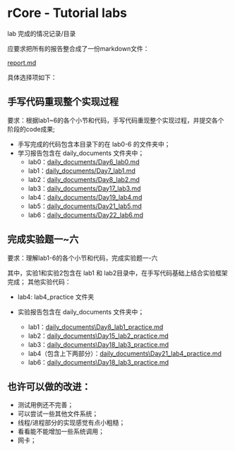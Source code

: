 # rCore - Tutorial labs

lab 完成的情况记录/目录

应要求把所有的报告整合成了一份markdown文件：

[report.md](report.md)

具体选择项如下：

## 手写代码重现整个实现过程

要求：根据lab1~6的各个小节和代码，手写代码重现整个实现过程，并提交各个阶段的code成果;

- 手写完成的代码包含本目录下的在 lab0-6 的文件夹中；
- 学习报告包含在 daily_documents 文件夹中；
  - lab0：[daily_documents/Day6_lab0.md](../daily_documents/Day6_lab0.md)
  - lab1：[daily_documents/Day7_lab1.md](../daily_documents/Day7_lab1.md)
  - lab2：[daily_documents/Day8_lab2.md](../daily_documents/Day8_lab2.md)
  - lab3：[daily_documents/Day17_lab3.md](../daily_documents/Day17_lab3.md)
  - lab4：[daily_documents/Day19_lab4.md](../daily_documents/Day19_lab4.md)
  - lab5：[daily_documents/Day21_lab5.md](../daily_documents/Day21_lab5.md)
  - lab6：[daily_documents/Day22_lab6.md](../daily_documents/Day22_lab6.md)


## 完成实验题一~六

要求：理解lab1-6的各个小节和代码，完成实验题一-六

其中，实验1和实验2包含在 lab1 和 lab2目录中，在手写代码基础上结合实验框架完成；
其他实验代码：

- lab4: lab4_practice 文件夹

- 实验报告包含在 daily_documents 文件夹中；
  - lab1：[daily_documents\Day8_lab1_practice.md](../daily_documents/Day8_lab1_practice.md)
  - lab2：[daily_documents\Day15_lab2_practice.md](../daily_documents/Day15_lab2_practice.md)
  - lab3：[daily_documents\Day18_lab3_practice.md](../daily_documents/Day18_lab3_practice.md)
  - lab4（包含上下两部分）：[daily_documents\Day21_lab4_practice.md](../daily_documents/Day21_lab4_practice.md)
  - lab6：[daily_documents\Day18_lab3_practice.md](../daily_documents/Day23_lab6_practice.md)

## 也许可以做的改进：

- 测试用例还不完善；
- 可以尝试一些其他文件系统；
- 线程/进程部分的实现感觉有点小粗糙；
- 看看能不能增加一些系统调用；
- 网卡；